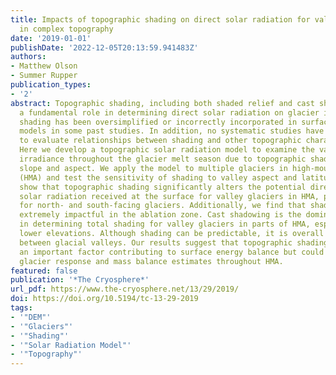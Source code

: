 ```yaml
---
title: Impacts of topographic shading on direct solar radiation for valley glaciers
  in complex topography
date: '2019-01-01'
publishDate: '2022-12-05T20:13:59.941483Z'
authors:
- Matthew Olson
- Summer Rupper
publication_types:
- '2'
abstract: Topographic shading, including both shaded relief and cast shadowing, plays
  a fundamental role in determining direct solar radiation on glacier ice. However,
  shading has been oversimplified or incorrectly incorporated in surface energy balance
  models in some past studies. In addition, no systematic studies have been conducted
  to evaluate relationships between shading and other topographic characteristics.
  Here we develop a topographic solar radiation model to examine the variability in
  irradiance throughout the glacier melt season due to topographic shading and combined
  slope and aspect. We apply the model to multiple glaciers in high-mountain Asia
  (HMA) and test the sensitivity of shading to valley aspect and latitude. Our results
  show that topographic shading significantly alters the potential direct clear-sky
  solar radiation received at the surface for valley glaciers in HMA, particularly
  for north- and south-facing glaciers. Additionally, we find that shading can be
  extremely impactful in the ablation zone. Cast shadowing is the dominant mechanism
  in determining total shading for valley glaciers in parts of HMA, especially at
  lower elevations. Although shading can be predictable, it is overall extremely variable
  between glacial valleys. Our results suggest that topographic shading not only is
  an important factor contributing to surface energy balance but could also influence
  glacier response and mass balance estimates throughout HMA.
featured: false
publication: '*The Cryosphere*'
url_pdf: https://www.the-cryosphere.net/13/29/2019/
doi: https://doi.org/10.5194/tc-13-29-2019
tags:
- '"DEM"'
- '"Glaciers"'
- '"Shading"'
- '"Solar Radiation Model"'
- '"Topography"'
---
```


